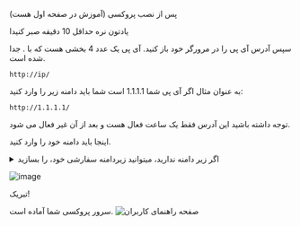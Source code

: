 
<p dir="rtl" align="right">

پس از نصب پروکسی (آموزش در صفحه اول هست) 

یادتون نره حداقل 10 دقیقه  صبر کنیدا

سپس آدرس آی پی را در مرورگر خود باز کنید.
آی پی یک عدد 4 بخشی هست که با . جدا شده است.

`http://ip/`

به عنوان مثال اگر آی پی شما 1.1.1.1 است شما باید دامنه زیر را وارد کنید:

`http://1.1.1.1/`

توجه داشته باشید این آدرس فقط یک ساعت فعال هست و بعد از آن غیر فعال می شود.

اینجا باید دامنه خود را وارد کنید.

<p>


<details markdown="1"><summary>اگر زیر دامنه ندارید، میتوانید زیردامنه سفارشی خود،  را بسازید</summary>

1- وارد [این سایت](https://freedns.afraid.org/signup/?plan=starter) و یک یوزر بسازید (لازم نیست که اطلاعاتتان واقعی باشد فقط ایمیل باید درست باشد)

2- ایمیلی که به شما ارسال شده را اکتیو کنید

3- روی [این لینک](https://freedns.afraid.org/subdomain/edit.php?edit_domain_id=1184493) کلیک کنید و آی پی سرور را خود و نام مورد نظر را در آن قرار دهید.

4- زیر دامنه ایجاد شده را کپی کنید.
</details>


![image](https://user-images.githubusercontent.com/114227601/209338222-f877bdb5-41eb-4a9b-bbf7-3dff453679a8.png)

تبریک!

سرور پروکسی شما آماده است. 
![صفحه راهنمای کاربران](https://user-images.githubusercontent.com/114227601/206908372-db1fc206-4c6a-4206-ad39-e6b6b44a55c4.png)

